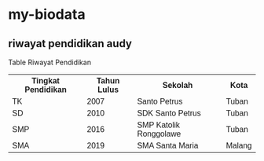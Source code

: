 # my-biodata

<!DOCTYPE html>
<html>
<head>
<style>
table {
  font-family: arial, sans-serif;
  border-collapse: collapse;
  width: 100%;
}

td, th {
  border: 1px solid #dddddd;
  text-align: center;
  padding: 8px;
}

tr:nth-child(even) {
  background-color: #dddddd;
}
</style>
</head>
<body>

<h2>riwayat pendidikan audy</h2>

<table>
  <tr
   <th colspan="4">Table Riwayat Pendidikan </th>
  </tr>
  <tr>
    <th>Tingkat Pendidikan</th>
    <th>Tahun Lulus</th>
    <th>Sekolah</th>
    <th>Kota</th>
  </tr>
  <tr>
    <td>TK</td>
    <td>2007</td>
    <td>Santo Petrus</td>
    <td>Tuban</td>
  </tr>
  <tr>
    <td>SD</td>
    <td>2010</td>
    <td>SDK Santo Petrus</td>
    <td>Tuban</td>
  </tr>
  <tr>
    <td>SMP</td>
    <td>2016</td>
    <td>SMP Katolik Ronggolawe</td>
    <td>Tuban</td>
  </tr>
  <tr>
    <td>SMA</td>
    <td>2019</td>
    <td>SMA Santa Maria</td>
    <td>Malang</td>
  </tr>
  </tr>
</table>

</body>
</html>
